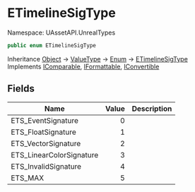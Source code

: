 # ETimelineSigType

Namespace: UAssetAPI.UnrealTypes

```csharp
public enum ETimelineSigType
```

Inheritance [Object](https://docs.microsoft.com/en-us/dotnet/api/system.object) → [ValueType](https://docs.microsoft.com/en-us/dotnet/api/system.valuetype) → [Enum](https://docs.microsoft.com/en-us/dotnet/api/system.enum) → [ETimelineSigType](./uassetapi.unrealtypes.etimelinesigtype.md)<br>
Implements [IComparable](https://docs.microsoft.com/en-us/dotnet/api/system.icomparable), [IFormattable](https://docs.microsoft.com/en-us/dotnet/api/system.iformattable), [IConvertible](https://docs.microsoft.com/en-us/dotnet/api/system.iconvertible)

## Fields

| Name | Value | Description |
| --- | --: | --- |
| ETS_EventSignature | 0 |  |
| ETS_FloatSignature | 1 |  |
| ETS_VectorSignature | 2 |  |
| ETS_LinearColorSignature | 3 |  |
| ETS_InvalidSignature | 4 |  |
| ETS_MAX | 5 |  |
